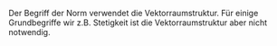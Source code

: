 Der Begriff der Norm verwendet die Vektorraumstruktur. Für einige Grundbegriffe wir z.B. Stetigkeit ist die Vektorraumstruktur aber nicht notwendig.